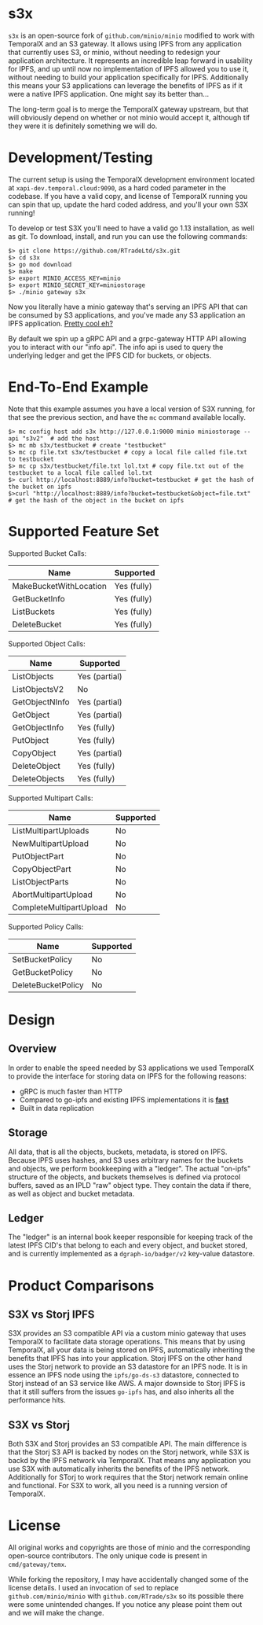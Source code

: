 # s3x

`s3x` is an open-source fork of `github.com/minio/minio` modified to work with TemporalX and an S3 gateway. It allows using IPFS from any application that currently uses S3, or minio, without needing to redesign your application architecture. It represents an incredible leap forward in usability for IPFS, and up until now no implementation of IPFS allowed you to use it, without needing to build your application specifically for IPFS. Additionally this means your S3 applications can leverage the benefits of IPFS as if it were a native IPFS application. One might say its better than...

The long-term goal is to merge the TemporalX gateway upstream, but that will obviously depend on whether or not minio would accept it, although tif they were it is definitely something we will do.

# Development/Testing

The current setup is using the TemporalX development environment located at `xapi-dev.temporal.cloud:9090`, as a hard coded parameter in the codebase. If you have a valid copy, and license of TemporalX running you can spin that up, update the hard coded address, and you'll your own S3X running!

To develop or test S3X you'll need to have a valid go 1.13 installation, as well as git. To download, install, and run you can use the following commands:

```shell
$> git clone https://github.com/RTradeLtd/s3x.git
$> cd s3x
$> go mod download
$> make
$> export MINIO_ACCESS_KEY=minio
$> export MINIO_SECRET_KEY=miniostorage
$> ./minio gateway s3x
```

Now you literally have a minio gateway that's serving an IPFS API that can be consumed by S3 applications, and you've made any S3 application an IPFS application. [Pretty cool eh?](https://gateway.temporal.cloud/ipfs/QmZ3MNegfWjDikun6BPRDeJe7NzNUqhEX2oLCf47Fu3Aua)

By default we spin up a gRPC API and a grpc-gateway HTTP API allowing you to interact with our "info api". The info api is used to query the underlying ledger and get the IPFS CID for buckets, or objects.

# End-To-End Example

Note that this example assumes you have a local version of S3X running, for that see the previous section, and have the `mc` command available locally.

```shell
$> mc config host add s3x http://127.0.0.1:9000 minio miniostorage --api "s3v2"  # add the host
$> mc mb s3x/testbucket # create "testbucket"
$> mc cp file.txt s3x/testbucket # copy a local file called file.txt to testbucket
$> mc cp s3x/testbucket/file.txt lol.txt # copy file.txt out of the testbucket to a local file called lol.txt
$> curl http://localhost:8889/info?bucket=testbucket # get the hash of the bucket on ipfs
$>curl "http://localhost:8889/info?bucket=testbucket&object=file.txt" # get the hash of the object in the bucket on ipfs
```

# Supported Feature Set

Supported Bucket Calls:

| Name | Supported |
|------|-----------|
| MakeBucketWithLocation | Yes (fully) |
| GetBucketInfo | Yes (fully) |
| ListBuckets | Yes (fully) | 
| DeleteBucket | Yes (fully) |

Supported Object Calls:

| Name | Supported |
|------|-----------|
| ListObjects | Yes (partial) |
| ListObjectsV2 | No |
| GetObjectNInfo | Yes (partial) |
| GetObject | Yes (partial) |
| GetObjectInfo | Yes (fully) |
| PutObject | Yes (fully) |
| CopyObject | Yes (partial) |
| DeleteObject | Yes (fully) |
| DeleteObjects | Yes (fully) |

Supported Multipart Calls:

| Name | Supported |
|------|-----------|
| ListMultipartUploads | No |
| NewMultipartUpload | No |
| PutObjectPart | No |
| CopyObjectPart | No |
| ListObjectParts | No |
| AbortMultipartUpload | No |
| CompleteMultipartUpload | No | 

Supported Policy Calls:

| Name | Supported |
|------|-----------|
| SetBucketPolicy | No |
| GetBucketPolicy | No |
| DeleteBucketPolicy | No |

# Design

## Overview

In order to enable the speed needed by S3 applications we used TemporalX to provide the interface for storing data on IPFS for the following reasons:

* gRPC is much faster than HTTP
* Compared to go-ipfs and existing IPFS implementations it is **[fast](https://medium.com/temporal-cloud/temporalx-vs-go-ipfs-official-node-benchmarks-8457037a77cf)**
* Built in data replication

## Storage

All data, that is all the objects, buckets, metadata, is stored on IPFS. Because IPFS uses hashes, and S3 uses arbitrary names for the buckets and objects, we perform bookkeeping with a "ledger". The actual "on-ipfs" structure of the objects, and buckets themselves is defined via protocol buffers, saved as an IPLD "raw" object type. They contain the data if there, as well as object and bucket metadata.

## Ledger

The "ledger" is an internal book keeper responsible for keeping track of the latest IPFS CID's that belong to each and every object, and bucket stored, and is currently implemented as a `dgraph-io/badger/v2` key-value datastore.

# Product Comparisons

## S3X vs Storj IPFS

S3X provides an S3 compatible API via a custom minio gateway that uses TemporalX to facilitate data storage operations. This means that by using TemporalX, all your data is being stored on IPFS, automatically inheriting the benefits that IPFS has into your application. Storj IPFS on the other hand uses the Storj network to provide an S3 datastore for an IPFS node. It is in essence an IPFS node using the `ipfs/go-ds-s3` datastore, connected to Storj instead of an S3 service like AWS. A major downside to Storj IPFS is that it still suffers from the issues `go-ipfs` has, and also inherits all the performance hits.

## S3X vs Storj

Both S3X and Storj provides an S3 compatible API. The main difference is that the Storj S3 API is backed by nodes on the Storj network, while S3X is backd by the IPFS network via TemporalX. That means any application you use S3X with automatically inherits the benefits of the IPFS network. Additionally for STorj to work requires that the Storj network remain online and functional. For S3X to work, all you need is a running version of TemporalX.

# License

All original works and copyrights are those of minio and the corresponding open-source contributors. The only unique code is present in `cmd/gateway/temx`.

While forking the repository, I may have accidentally changed some of the license details. I used an invocation of `sed` to replace `github.com/minio/minio` with `github.com/RTrade/s3x` so its possible there were some unintended changes. If you notice any please point them out and we will make the change.
